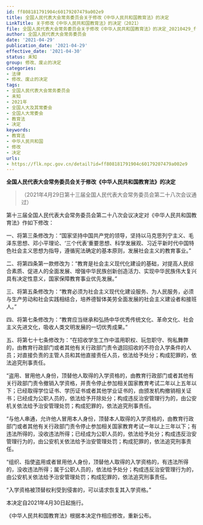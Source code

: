 ```yaml
---
id: ff808181791904c60179207479a002e9
title: 全国人民代表大会常务委员会关于修改《中华人民共和国教育法》的决定
LinkTitle: 关于修改《中华人民共和国教育法》的决定（2021）
file: 全国人民代表大会常务委员会关于修改《中华人民共和国教育法》的决定_20210429_ff808181791904c60179207479a002e9.docx
author: 全国人民代表大会常务委员会
date: '2021-04-29'
publication_date: '2021-04-29'
effective_date: '2021-04-30'
status: 未知
group: 修改、废止的决定
categories:
- 法律
- 修改、废止的决定
tags:
- 全国人民代表大会常务委员会
- 未知
- 2021年
- 全国人大及其常委会
- 全国人大常委会
- 教育法
- 决定
keywords:
- 教育法
- 中华人民共和国
- 修改
- 决定
urls:
- https://flk.npc.gov.cn/detail?id=ff808181791904c60179207479a002e9
---
```


**全国人民代表大会常务委员会关于修改《中华人民共和国教育法》的决定**

> （2021年4月29日第十三届全国人民代表大会常务委员会第二十八次会议通过）

第十三届全国人民代表大会常务委员会第二十八次会议决定对《中华人民共和国教育法》作如下修改：

一、将第三条修改为：“国家坚持中国共产党的领导，坚持以马克思列宁主义、毛泽东思想、邓小平理论、‘三个代表’重要思想、科学发展观、习近平新时代中国特色社会主义思想为指导，遵循宪法确定的基本原则，发展社会主义的教育事业。”

二、将第四条第一款修改为：“教育是社会主义现代化建设的基础，对提高人民综合素质、促进人的全面发展、增强中华民族创新创造活力、实现中华民族伟大复兴具有决定性意义，国家保障教育事业优先发展。”

三、将第五条修改为：“教育必须为社会主义现代化建设服务、为人民服务，必须与生产劳动和社会实践相结合，培养德智体美劳全面发展的社会主义建设者和接班人。”

四、将第七条修改为：“教育应当继承和弘扬中华优秀传统文化、革命文化、社会主义先进文化，吸收人类文明发展的一切优秀成果。”

五、将第七十七条修改为：“在招收学生工作中滥用职权、玩忽职守、徇私舞弊的，由教育行政部门或者其他有关行政部门责令退回招收的不符合入学条件的人员；对直接负责的主管人员和其他直接责任人员，依法给予处分；构成犯罪的，依法追究刑事责任。

“盗用、冒用他人身份，顶替他人取得的入学资格的，由教育行政部门或者其他有关行政部门责令撤销入学资格，并责令停止参加相关国家教育考试二年以上五年以下；已经取得学位证书、学历证书或者其他学业证书的，由颁发机构撤销相关证书；已经成为公职人员的，依法给予开除处分；构成违反治安管理行为的，由公安机关依法给予治安管理处罚；构成犯罪的，依法追究刑事责任。

“与他人串通，允许他人冒用本人身份，顶替本人取得的入学资格的，由教育行政部门或者其他有关行政部门责令停止参加相关国家教育考试一年以上三年以下；有违法所得的，没收违法所得；已经成为公职人员的，依法给予处分；构成违反治安管理行为的，由公安机关依法给予治安管理处罚；构成犯罪的，依法追究刑事责任。

“组织、指使盗用或者冒用他人身份，顶替他人取得的入学资格的，有违法所得的，没收违法所得；属于公职人员的，依法给予处分；构成违反治安管理行为的，由公安机关依法给予治安管理处罚；构成犯罪的，依法追究刑事责任。

“入学资格被顶替权利受到侵害的，可以请求恢复其入学资格。”

本决定自2021年4月30日起施行。

《中华人民共和国教育法》根据本决定作相应修改，重新公布。
